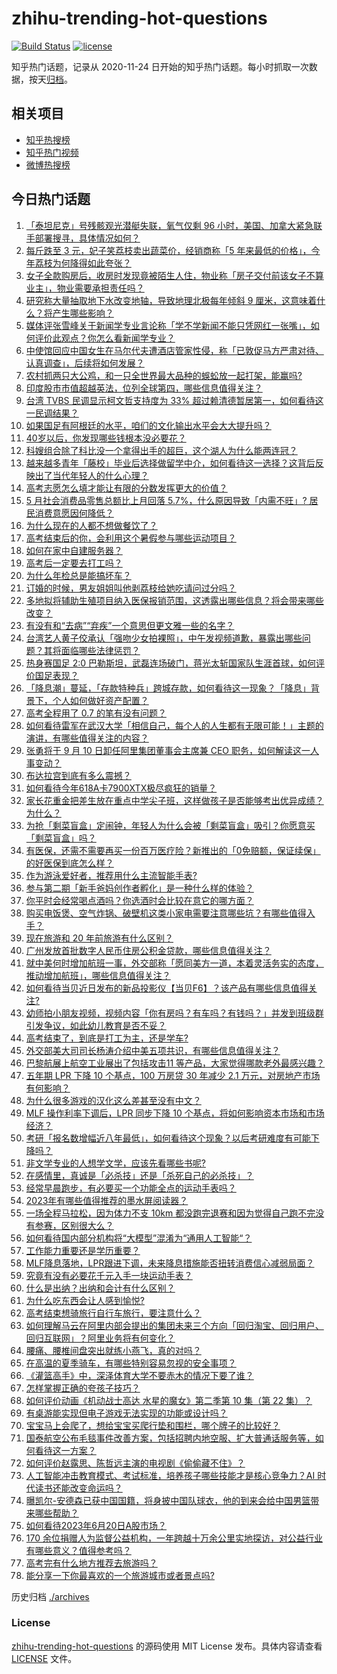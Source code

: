 # zhihu-trending-hot-questions

[![Build Status](https://github.com/justjavac/zhihu-trending-hot-questions/workflows/ci/badge.svg?branch=master)](https://github.com/justjavac/zhihu-trending-hot-questions/actions)
[![license](https://img.shields.io/github/license/justjavac/zhihu-trending-hot-questions)](https://github.com/justjavac/zhihu-trending-hot-questions/blob/master/LICENSE)

知乎热门话题，记录从 2020-11-24
日开始的知乎热门话题。每小时抓取一次数据，按天[归档](./archives)。

## 相关项目

- [知乎热搜榜](https://github.com/justjavac/zhihu-trending-top-search)
- [知乎热门视频](https://github.com/justjavac/zhihu-trending-hot-video)
- [微博热搜榜](https://github.com/justjavac/weibo-trending-hot-search)

## 今日热门话题

<!-- BEGIN -->
<!-- 最后更新时间 Wed Jun 21 2023 09:45:50 GMT+0800 (China Standard Time) -->

1. [「泰坦尼克」号残骸观光潜艇失联，氧气仅剩 96 小时，美国、加拿大紧急联手部署搜寻，具体情况如何？](https://www.zhihu.com/question/607595452)
1. [每斤跌至 3 元，妃子笑荔枝卖出蔬菜价，经销商称「5 年来最低的价格」，今年荔枝为何降得如此夸张？](https://www.zhihu.com/question/607612022)
1. [女子全款购房后，收房时发现竟被陌生人住，物业称「房子交付前该女子不算业主」，物业需要承担责任吗？](https://www.zhihu.com/question/501548894)
1. [研究称大量抽取地下水改变地轴，导致地理北极每年倾斜 9 厘米，这意味着什么？将产生哪些影响？](https://www.zhihu.com/question/607587762)
1. [媒体评张雪峰关于新闻学专业言论称「学不学新闻不能只凭网红一张嘴」，如何评价此观点？你怎么看新闻学专业？](https://www.zhihu.com/question/607408168)
1. [中使馆回应中国女生在马尔代夫遭酒店管家性侵，称「已敦促马方严肃对待、认真调查」，后续将如何发展？](https://www.zhihu.com/question/607596882)
1. [农村抓两只大公鸡，和一只全世界最大品种的蜈蚣放一起打架，能赢吗?](https://www.zhihu.com/question/606826582)
1. [印度股市市值超越英法，位列全球第四，哪些信息值得关注？](https://www.zhihu.com/question/607598119)
1. [台湾 TVBS 民调显示柯文哲支持度为 33% 超过赖清德暂居第一，如何看待这一民调结果？](https://www.zhihu.com/question/607639573)
1. [如果国足有阿根廷的水平，咱们的文化输出水平会大大提升吗？](https://www.zhihu.com/question/607273653)
1. [40岁以后，你发现哪些钱根本没必要花？](https://www.zhihu.com/question/593808844)
1. [科嫂组合除了科比没一个拿得出手的超巨，这个湖人为什么能两连冠？](https://www.zhihu.com/question/498051448)
1. [越来越多青年「藤校」毕业后选择做留学中介，如何看待这一选择？这背后反映出了当代年轻人的什么心理？](https://www.zhihu.com/question/607635815)
1. [高考志愿怎么填才能让有限的分数发挥更大的价值？](https://www.zhihu.com/question/607600500)
1. [5 月社会消费品零售总额比上月回落 5.7%，什么原因导致「内需不旺」? 居民消费意愿因何降低？](https://www.zhihu.com/question/607048519)
1. [为什么现在的人都不想做餐饮了？](https://www.zhihu.com/question/500200458)
1. [高考结束后的你，会利用这个暑假参与哪些运动项目？](https://www.zhihu.com/question/605711738)
1. [如何在家中自建服务器？](https://www.zhihu.com/question/485434076)
1. [高考后一定要去打工吗？](https://www.zhihu.com/question/605906260)
1. [为什么年检总是能搞坏车？](https://www.zhihu.com/question/370206776)
1. [订婚的时候，男友姐姐叫他剥荔枝给她吃请问过分吗？](https://www.zhihu.com/question/606884191)
1. [多地拟将辅助生殖项目纳入医保报销范围，这透露出哪些信息？将会带来哪些改变？](https://www.zhihu.com/question/606727605)
1. [有没有和“去病”“弃疾”一个意思但更文雅一些的名字？](https://www.zhihu.com/question/579655816)
1. [台湾艺人黄子佼承认「强吻少女拍裸照」，中午发视频道歉，暴露出哪些问题？其将面临哪些法律惩罚？](https://www.zhihu.com/question/607440153)
1. [热身赛国足 2:0 巴勒斯坦，武磊连场破门，蒋光太斩国家队生涯首球，如何评价国足表现？](https://www.zhihu.com/question/607667110)
1. [「降息潮」蔓延，「存款特种兵」跨城存款，如何看待这一现象？「降息」背景下，个人如何做好资产配置？](https://www.zhihu.com/question/607416679)
1. [高考全程用了 0.7 的笔有没有问题？](https://www.zhihu.com/question/606112141)
1. [如何看待雷军在武汉大学「相信自己，每个人的人生都有无限可能！」主题的演讲，有哪些值得关注的内容？](https://www.zhihu.com/question/607613561)
1. [张勇将于 9 月 10 日卸任阿里集团董事会主席兼 CEO 职务，如何解读这一人事变动？](https://www.zhihu.com/question/607605809)
1. [布达拉宫到底有多么震撼？](https://www.zhihu.com/question/498821567)
1. [如何看待今年618A卡7900XTX极尽疯狂的销量？](https://www.zhihu.com/question/607347412)
1. [家长花重金把差生放在重点中学尖子班，这样做孩子是否能够考出优异成绩？为什么？](https://www.zhihu.com/question/598857377)
1. [为抢「剩菜盲盒」定闹钟，年轻人为什么会被「剩菜盲盒」吸引？你愿意买「剩菜盲盒」吗？](https://www.zhihu.com/question/607612655)
1. [有医保，还需不需要再买一份百万医疗险？新推出的「0免赔额，保证续保」的好医保到底怎么样？](https://www.zhihu.com/question/607422397)
1. [作为游泳爱好者，推荐用什么主流智能手表?](https://www.zhihu.com/question/437777137)
1. [参与第二期「新手爸妈创作者孵化」是一种什么样的体验？](https://www.zhihu.com/question/606985865)
1. [你平时会经常喝点酒吗？你选酒时会比较在意它的哪方面？](https://www.zhihu.com/question/606534428)
1. [购买电饭煲、空气炸锅、破壁机这类小家电需要注意哪些坑？有哪些值得入手？](https://www.zhihu.com/question/606556336)
1. [现在旅游和 20 年前旅游有什么区别？](https://www.zhihu.com/question/455567168)
1. [广州发放首批数字人民币住房公积金贷款，哪些信息值得关注？](https://www.zhihu.com/question/607603732)
1. [就中美何时增加航班一事，外交部称「愿同美方一道，本着灵活务实的态度，推动增加航班」，哪些信息值得关注？](https://www.zhihu.com/question/607637199)
1. [如何看待当贝近日发布的新品投影仪【当贝F6】？该产品有哪些信息值得关注?](https://www.zhihu.com/question/602189984)
1. [幼师拍小朋友视频，视频内容「你有房吗？有车吗？有钱吗？」并发到班级群引发争议，如此幼儿教育是否不妥？](https://www.zhihu.com/question/607413067)
1. [高考结束了，到底是打工为主，还是学车?](https://www.zhihu.com/question/607296137)
1. [外交部美大司司长杨涛介绍中美五项共识，有哪些信息值得关注？](https://www.zhihu.com/question/607717871)
1. [巴黎航展上航空工业展出了包括攻击11 等产品，大家觉得哪款老外最感兴趣？](https://www.zhihu.com/question/607454075)
1. [五年期 LPR 下降 10 个基点，100 万房贷 30 年减少 2.1 万元，对房地产市场有何影响？](https://www.zhihu.com/question/607595385)
1. [为什么很多游戏的汉化这么差甚至没有中文？](https://www.zhihu.com/question/607374812)
1. [MLF 操作利率下调后，LPR 同步下降 10 个基点，将如何影响资本市场和市场经济？](https://www.zhihu.com/question/607636196)
1. [考研「报名数增幅近八年最低」，如何看待这个现象？以后考研难度有可能下降吗？](https://www.zhihu.com/question/607438736)
1. [非文学专业的人想学文学，应该先看哪些书呢?](https://www.zhihu.com/question/607126139)
1. [在感情里，真诚是「必杀技」还是「杀死自己的必杀技」？](https://www.zhihu.com/question/599386066)
1. [经常早晨跑步，有必要买一个功能全点的运动手表吗？](https://www.zhihu.com/question/503806630)
1. [2023年有哪些值得推荐的墨水屏阅读器？](https://www.zhihu.com/question/583919393)
1. [一场全程马拉松，因为体力不支 10km 都没跑完退赛和因为觉得自己跑不完没有参赛，区别很大么？](https://www.zhihu.com/question/604614039)
1. [如何看待国内部分机构将“大模型”混淆为“通用人工智能“？](https://www.zhihu.com/question/606311816)
1. [工作能力重要还是学历重要？](https://www.zhihu.com/question/607548551)
1. [MLF降息落地，LPR跟进下调，未来降息措施能否扭转消费信心减弱局面？](https://www.zhihu.com/question/607636017)
1. [究竟有没有必要花千元入手一块运动手表？](https://www.zhihu.com/question/300498606)
1. [什么是出纳？出纳和会计有什么区别？](https://www.zhihu.com/question/20030390)
1. [为什么吃东西会让人感到愉悦?](https://www.zhihu.com/question/336849600)
1. [高考结束想骑旅行自行车旅行，要注意什么？](https://www.zhihu.com/question/604126059)
1. [如何理解马云在阿里内部会提出的集团未来三个方向「回归淘宝、回归用户、回归互联网」？阿里业务将有何变化？](https://www.zhihu.com/question/607582711)
1. [腰痛、腰椎间盘突出就练小燕飞，真的对吗？](https://www.zhihu.com/question/605205601)
1. [在高温的夏季骑车，有哪些特别容易忽视的安全事项？](https://www.zhihu.com/question/605703763)
1. [《灌篮高手》中，深泽体育大学不要赤木的情况下要了谁？](https://www.zhihu.com/question/441228498)
1. [怎样掌握正确的夸孩子技巧？](https://www.zhihu.com/question/598968231)
1. [如何评价动画《机动战士高达 水星的魔女》第二季第 10 集（第 22 集）？](https://www.zhihu.com/question/607300608)
1. [有桌游能实现但电子游戏无法实现的功能或设计吗？](https://www.zhihu.com/question/581385260)
1. [宝宝马上会爬了，想给宝宝买爬行垫和围栏，哪个牌子的比较好？](https://www.zhihu.com/question/460938948)
1. [国泰航空公布毛毯事件改善方案，包括招聘内地空服、扩大普通话服务等，如何看待这一方案？](https://www.zhihu.com/question/607426061)
1. [如何评价赵露思、陈哲远主演的电视剧《偷偷藏不住》？](https://www.zhihu.com/question/607662880)
1. [人工智能冲击教育模式、考试标准，培养孩子哪些技能才是核心竞争力？AI 时代读书还能改变命运吗？](https://www.zhihu.com/question/606737766)
1. [曝凯尔-安德森已获中国国籍，将身披中国队球衣，他的到来会给中国男篮带来哪些帮助？](https://www.zhihu.com/question/607604429)
1. [如何看待2023年6月20日A股市场？](https://www.zhihu.com/question/607503718)
1. [170 余位捐赠人为监督公益机构，一年跨越十万余公里实地探访，对公益行业有哪些意义？值得参考吗？](https://www.zhihu.com/question/607499501)
1. [高考完有什么地方推荐去旅游吗？](https://www.zhihu.com/question/603318466)
1. [能分享一下你最喜欢的一个旅游城市或者景点吗?](https://www.zhihu.com/question/605182724)

<!-- END -->

历史归档 [./archives](./archives)

### License

[zhihu-trending-hot-questions](https://github.com/justjavac/zhihu-trending-hot-questions)
的源码使用 MIT License 发布。具体内容请查看 [LICENSE](./LICENSE) 文件。
